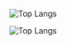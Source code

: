 ![Top Langs](https://github-readme-stats.vercel.app/api/top-langs/?username=arukshpatel&theme=dracula)

![Top Langs](https://github-readme-stats.vercel.app/api?username=arukshpatel&show_icons=true&theme=dracula)